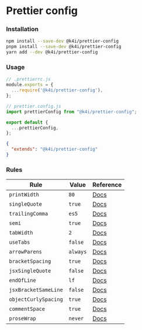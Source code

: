 # Prettier config

### Installation

```bash
npm install --save-dev @k4i/prettier-config
pnpm install --save-dev @k4i/prettier-config
yarn add --dev @k4i/prettier-config
```

### Usage

```js
// .prettierrc.js
module.exports = {
  ...require('@k4i/prettier-config'),
};
```

```js
// prettier.config.js
import prettierConfig from "@k4i/prettier-config";

export default {
  ...prettierConfig,
};
```

```json
{
  "extends": "@k4i/prettier-config"
}
```

### Rules

<!--START_SECTION:prettier-->
| Rule                 | Value    | Reference                                                              |
| -------------------- | -------- | ---------------------------------------------------------------------- |
| `printWidth`         | `80`     | [Docs](https://prettier.io/docs/en/options.html#print-width)           |
| `singleQuote`        | `true`   | [Docs](https://prettier.io/docs/en/options.html#single-quote)          |
| `trailingComma`      | `es5`    | [Docs](https://prettier.io/docs/en/options.html#trailing-comma)        |
| `semi`               | `true`   | [Docs](https://prettier.io/docs/en/options.html#semi)                  |
| `tabWidth`           | `2`      | [Docs](https://prettier.io/docs/en/options.html#tab-width)             |
| `useTabs`            | `false`  | [Docs](https://prettier.io/docs/en/options.html#use-tabs)              |
| `arrowParens`        | `always` | [Docs](https://prettier.io/docs/en/options.html#arrow-parens)          |
| `bracketSpacing`     | `true`   | [Docs](https://prettier.io/docs/en/options.html#bracket-spacing)       |
| `jsxSingleQuote`     | `false`  | [Docs](https://prettier.io/docs/en/options.html#jsx-single-quote)      |
| `endOfLine`          | `lf`     | [Docs](https://prettier.io/docs/en/options.html#end-of-line)           |
| `jsxBracketSameLine` | `false`  | [Docs](https://prettier.io/docs/en/options.html#jsx-bracket-same-line) |
| `objectCurlySpacing` | `true`   | [Docs](https://prettier.io/docs/en/options.html#object-curly-spacing)  |
| `commentSpace`       | `true`   | [Docs](https://prettier.io/docs/en/options.html#comment-space)         |
| `proseWrap`          | `never`  | [Docs](https://prettier.io/docs/en/options.html#prose-wrap)            |
<!--END_SECTION:prettier-->